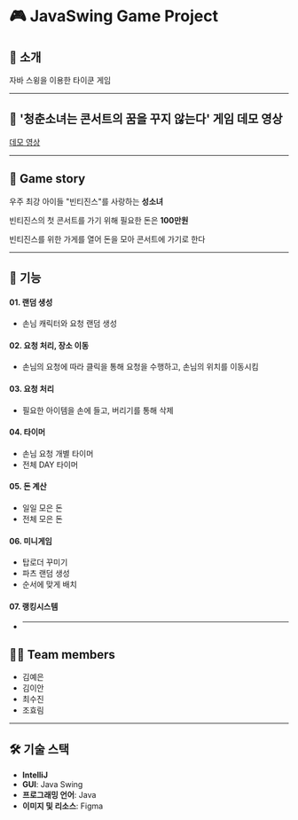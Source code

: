 # 🎮 JavaSwing Game Project

## 📖 소개

자바 스윙을 이용한 타이쿤 게임

---

## 👾 '청춘소녀는 콘서트의 꿈을 꾸지 않는다' 게임 데모 영상
[데모 영상](https://www.youtube.com/watch?v=KyCikSzB6Zs)

---

## 🎤 Game story

우주 최강 아이들 "빈티진스"를 사랑하는 **성소녀**

빈티진스의 첫 콘서트를 가기 위해 필요한 돈은 **100만원**

빈티진스를 위한 가게를 열어 돈을 모아 콘서트에 가기로 한다

---

## 🚀 기능

#### 01. 랜덤 생성
- 손님 캐릭터와 요청 랜덤 생성

#### 02. 요청 처리, 장소 이동
- 손님의 요청에 따라 클릭을 통해 요청을 수행하고, 손님의 위치를 이동시킴

#### 03. 요청 처리
- 필요한 아이템을 손에 들고, 버리기를 통해 삭제

#### 04. 타이머
- 손님 요청 개별 타이머
- 전체 DAY 타이머

#### 05. 돈 계산
- 일일 모은 돈
- 전체 모은 돈

#### 06. 미니게임
- 탑로더 꾸미기
- 파츠 랜덤 생성
- 순서에 맞게 배치

#### 07. 랭킹시스템
-
  ---
  
## 👩‍💻 Team members

- 김예은
- 김이안
- 최수진
- 조효림

---

## 🛠️ 기술 스택

- **IntelliJ**
- **GUI**: Java Swing
- **프로그래밍 언어**: Java
- **이미지 및 리소스**: Figma
